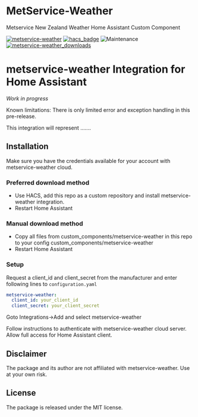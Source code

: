 # MetService-Weather

Metservice New Zealand Weather Home Assistant Custom Component

[![metservice-weather](https://img.shields.io/github/v/release/ciejer/metservice-weather)](https://github.com/ciejer/metservice-weather/releases/latest) [![hacs_badge](https://img.shields.io/badge/HACS-Custom-orange.svg)](https://github.com/hacs/integration) ![Maintenance](https://img.shields.io/maintenance/yes/2023.svg) [![metservice-weather_downloads](https://img.shields.io/github/downloads/ciejer/metservice-weather/total)](https://github.com/ciejer/metservice-weather)

# metservice-weather Integration for Home Assistant

_Work in progress_

Known limitations: There is only limited error and exception handling in this pre-release.

This integration will represent .......

## Installation

Make sure you have the credentials available for your account with metservice-weather cloud.

### Preferred download method

- Use HACS, add this repo as a custom repository and install metservice-weather integration.
- Restart Home Assistant

### Manual download method

- Copy all files from custom_components/metservice-weather in this repo to your config custom_components/metservice-weather
- Restart Home Assistant

### Setup

Request a client_id and client_secret from the manufacturer and
enter following lines to `configuration.yaml`

```yaml
metservice-weather:
  client_id: your_client_id
  client_secret: your_client_secret
```

Goto Integrations->Add and select metservice-weather

Follow instructions to authenticate with metservice-weather cloud server. Allow full access for Home Assistant client.

## Disclaimer

The package and its author are not affiliated with metservice-weather. Use at your own risk.

## License

The package is released under the MIT license.
